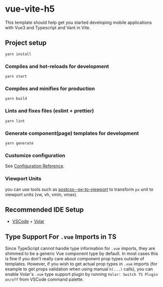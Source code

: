 # vue-vite-h5

This template should help get you started developing mobile applications with Vue3 and Typescript and Vant in Vite.

## Project setup
```
yarn install
```

### Compiles and hot-reloads for development
```
yarn start
```

### Compiles and minifies for production
```
yarn build
```

### Lints and fixes files (eslint + prettier)
```
yarn lint
```

### Generate component(page) templates for development
```
yarn generate
```

### Customize configuration
See [Configuration Reference](https://vitejs.dev/config/).

### Viewport Units

you can use tools such as [postcss--px-to-viewport](https://github.com/evrone/postcss-px-to-viewport) to transform `px` unit to viewport units (vw, vh, vmin, vmax).

## Recommended IDE Setup

- [VSCode](https://code.visualstudio.com/) + [Volar](https://marketplace.visualstudio.com/items?itemName=johnsoncodehk.volar)

## Type Support For `.vue` Imports in TS

Since TypeScript cannot handle type information for `.vue` imports, they are shimmed to be a generic Vue component type by default. In most cases this is fine if you don't really care about component prop types outside of templates. However, if you wish to get actual prop types in `.vue` imports (for example to get props validation when using manual `h(...)` calls), you can enable Volar's `.vue` type support plugin by running `Volar: Switch TS Plugin on/off` from VSCode command palette.
